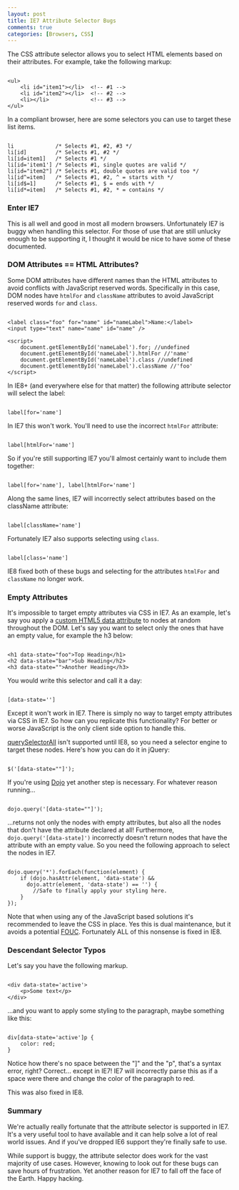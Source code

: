 ```yaml
---
layout: post
title: IE7 Attribute Selector Bugs
comments: true
categories: [Browsers, CSS]
---
```


The CSS attribute selector allows you to select HTML elements based on their attributes.  For example, take the following markup:

<pre class="language-markup"><code>
&lt;ul&gt;
	&lt;li id="item1"&gt;&lt;/li&gt;  &lt;!-- #1 --&gt;
	&lt;li id="item2"&gt;&lt;/li&gt;  &lt;!-- #2 --&gt;
	&lt;li&gt;&lt;/li&gt;             &lt;!-- #3 --&gt;
&lt;/ul&gt;
</code></pre>

<!--more-->

In a compliant browser, here are some selectors you can use to target these list items.

<pre class="language-css"><code>
li             /* Selects #1, #2, #3 */
li[id]         /* Selects #1, #2 */
li[id=item1]   /* Selects #1 */
li[id='item1'] /* Selects #1, single quotes are valid */
li[id="item2"] /* Selects #1, double quotes are valid too */
li[id^=item]   /* Selects #1, #2, ^ = starts with */
li[id$=1]      /* Selects #1, $ = ends with */
li[id*=item]   /* Selects #1, #2, * = contains */
</code></pre>

### Enter IE7

This is all well and good in most all modern browsers.  Unfortunately IE7 is buggy when handling this selector.  For those of use that are still unlucky enough to be supporting it, I thought it would be nice to have some of these documented.

### DOM Attributes == HTML Attributes?

Some DOM attributes have different names than the HTML attributes to avoid conflicts with JavaScript reserved words.  Specifically in this case, DOM nodes have <code>htmlFor</code> and <code>className</code> attributes to avoid JavaScript reserved words <code>for</code> and <code>class</code>.

<pre class="language-markup"><code>
&lt;label class="foo" for="name" id="nameLabel">Name:&lt;/label&gt;
&lt;input type="text" name="name" id="name" /&gt;

&lt;script&gt;
	document.getElementById('nameLabel').for; //undefined
	document.getElementById('nameLabel').htmlFor //'name'
	document.getElementById('nameLabel').class //undefined
	document.getElementById('nameLabel').className //'foo'
&lt;/script&gt;
</code></pre>

In IE8+ (and everywhere else for that matter) the following attribute selector will select the label:

<pre class="language-css"><code>
label[for='name']
</code></pre>

In IE7 this won't work.  You'll need to use the incorrect <code>htmlFor</code> attribute:

<pre class="language-css"><code>
label[htmlFor='name']
</code></pre>

So if you're still supporting IE7 you'll almost certainly want to include them together:

<pre class="language-css"><code>
label[for='name'], label[htmlFor='name']
</code></pre>

Along the same lines, IE7 will incorrectly select attributes based on the className attribute:

<pre class="language-css"><code>
label[className='name']
</code></pre>

Fortunately IE7 also supports selecting using <code>class</code>.

<pre class="language-css"><code>
label[class='name']
</code></pre>

IE8 fixed both of these bugs and selecting for the attributes <code>htmlFor</code> and <code>className</code> no longer work.

### Empty Attributes

It's impossible to target empty attributes via CSS in IE7.  As an example, let's say you apply a [custom HTML5 data attribute](http://html5doctor.com/html5-custom-data-attributes/) to nodes at random throughout the DOM.  Let's say you want to select only the ones that have an empty value, for example the h3 below:

<pre class="language-markup"><code>
&lt;h1 data-state="foo"&gt;Top Heading&lt;/h1&gt;
&lt;h2 data-state="bar"&gt;Sub Heading&lt;/h2&gt;
&lt;h3 data-state=""&gt;Another Heading&lt;/h3&gt;
</code></pre>

You would write this selector and call it a day:

<pre class="language-css"><code>
[data-state='']
</code></pre>

Except it won't work in IE7.  There is simply no way to target empty attributes via CSS in IE7.  So how can you replicate this functionality?  For better or worse JavaScript is the only client side option to handle this.

[querySelectorAll](http://caniuse.com/queryselector) isn't supported until IE8, so you need a selector engine to target these nodes.  Here's how you can do it in jQuery:

<pre class="language-javascript"><code>
$('[data-state=""]');
</code></pre>

If you're using [Dojo](http://dojotoolkit.org) yet another step is necessary.  For whatever reason running…

<pre class="language-javascript"><code>
dojo.query('[data-state=""]');
</code></pre>

…returns not only the nodes with empty attributes, but also all the nodes that don't have the attribute declared at all!  Furthermore, <code>dojo.query('[data-state]')</code> incorrectly doesn't return nodes that have the attribute with an empty value.  So you need the following approach to select the nodes in IE7.

<pre class="language-javascript"><code>
dojo.query('*').forEach(function(element) {
    if (dojo.hasAttr(element, 'data-state') && 
      dojo.attr(element, 'data-state') == '') {
    	//Safe to finally apply your styling here.
    }
});
</code></pre>

Note that when using any of the JavaScript based solutions it's recommended to leave the CSS in place.  Yes this is dual maintenance, but it avoids a potential [FOUC](http://en.wikipedia.org/wiki/FOUC).  Fortunately ALL of this nonsense is fixed in IE8.

### Descendant Selector Typos

Let's say you have the following markup.

<pre class="language-markup"><code>
&lt;div data-state='active'&gt;
	&lt;p&gt;Some text&lt;/p&gt;
&lt;/div&gt;
</code></pre>

…and you want to apply some styling to the paragraph, maybe something like this:

<pre class="language-css"><code>
div[data-state='active']p {
	color: red;
}
</code></pre>

Notice how there's no space between the "]" and the "p", that's a syntax error, right?  Correct… except in IE7!  IE7 will incorrectly parse this as if a space were there and change the color of the paragraph to red.

This was also fixed in IE8.

### Summary

We're actually really fortunate that the attribute selector is supported in IE7.  It's a very useful tool to have available and it can help solve a lot of real world issues.  And if you've dropped IE6 support they're finally safe to use.

While support is buggy, the attribute selector does work for the vast majority of use cases.  However, knowing to look out for these bugs can save hours of frustration.  Yet another reason for IE7 to fall off the face of the Earth.  Happy hacking.